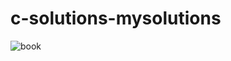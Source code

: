 # c-solutions-mysolutions

![book](https://www.amazon.ca/Programming-Modern-Approach-K-King-dp-0393979504/dp/0393979504/ref=dp_ob_title_bk)
